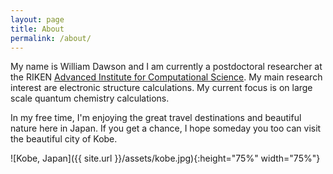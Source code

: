 ```yaml
---
layout: page
title: About
permalink: /about/
---
```


My name is William Dawson and I am currently a postdoctoral researcher
at the RIKEN [Advanced Institute for Computational Science](http://www.aics.riken.jp/jp/). My main research interest are
electronic structure calculations. My current focus is on large scale
quantum chemistry calculations.

In my free time, I'm enjoying the great travel destinations and beautiful
nature here in Japan. If you get a chance, I hope someday you too can visit
the beautiful city of Kobe.

![Kobe, Japan]({{ site.url }}/assets/kobe.jpg){:height="75%" width="75%"}
